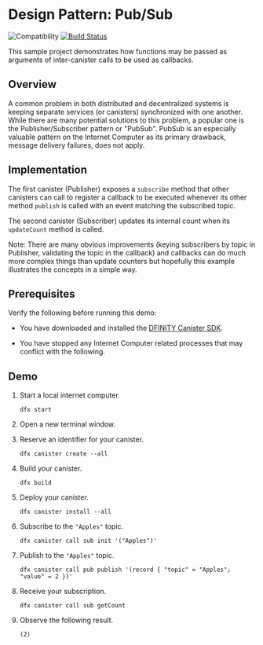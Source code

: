 # Design Pattern: Pub/Sub

![Compatibility](https://img.shields.io/badge/compatibility-0.6.20-blue) [![Build Status](https://github.com/dfinity/examples/workflows/motoko-pub-sub-example/badge.svg)](https://github.com/dfinity/examples/actions?query=workflow%3Amotoko-pub-sub-example)

This sample project demonstrates how functions may be passed as arguments of inter-canister calls to be used as callbacks.

## Overview

A common problem in both distributed and decentralized systems is keeping separate services (or canisters) synchronized with one another. While there are many potential solutions to this problem, a popular one is the Publisher/Subscriber pattern or "PubSub". PubSub is an especially valuable pattern on the Internet Computer as its primary drawback, message delivery failures, does not apply.

## Implementation

The first canister (Publisher) exposes a `subscribe` method that other canisters can call to register a callback to be executed whenever its other method `publish` is called with an event matching the subscribed topic.

The second canister (Subscriber) updates its internal count when its `updateCount` method is called.

Note: There are many obvious improvements (keying subscribers by topic in Publisher, validating the topic in the callback) and callbacks can do much more complex things than update counters but hopefully this example illustrates the concepts in a simple way.

## Prerequisites

Verify the following before running this demo:

*  You have downloaded and installed the [DFINITY Canister
   SDK](https://sdk.dfinity.org).

*  You have stopped any Internet Computer related processes that may conflict
   with the following.

## Demo

1. Start a local internet computer.

   ```text
   dfx start
   ```

1. Open a new terminal window.

1. Reserve an identifier for your canister.

   ```text
   dfx canister create --all
   ```

1. Build your canister.

   ```text
   dfx build
   ```

1. Deploy your canister.

   ```text
   dfx canister install --all
   ```

1. Subscribe to the `"Apples"` topic.

   ```text
   dfx canister call sub init '("Apples")'
   ```

1. Publish to the `"Apples"` topic.

   ```text
   dfx canister call pub publish '(record { "topic" = "Apples"; "value" = 2 })'
   ```

1. Receive your subscription.

   ```text
   dfx canister call sub getCount
   ```

1. Observe the following result.

   ```
   (2)
   ```
